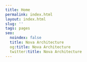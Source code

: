 ```yaml
---
title: Home
permalink: index.html
layout: index.html
slug: ''
tags: pages
seo:
  noindex: false
  title: Nova Architecture
  og:title: Nova Architecture
  twitter:title: Nova Architecture
---
```




